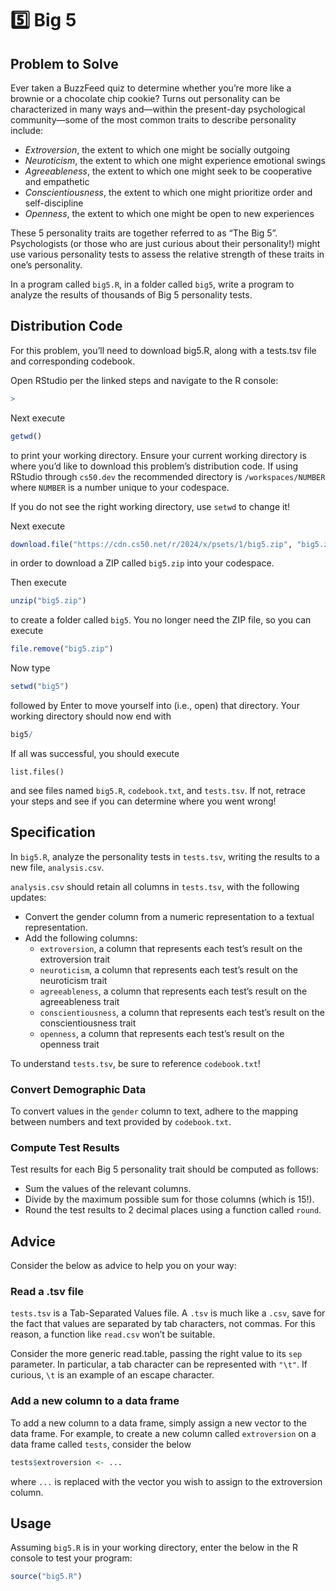 # 5️⃣ Big 5

## Problem to Solve

Ever taken a BuzzFeed quiz to determine whether you’re more like a brownie or a chocolate chip cookie? Turns out personality can be characterized in many ways and—within the present-day psychological community—some of the most common traits to describe personality include:

- *Extroversion*, the extent to which one might be socially outgoing
- *Neuroticism*, the extent to which one might experience emotional swings
- *Agreeableness*, the extent to which one might seek to be cooperative and empathetic
- *Conscientiousness*, the extent to which one might prioritize order and self-discipline
- *Openness*, the extent to which one might be open to new experiences

These 5 personality traits are together referred to as “The Big 5”. Psychologists (or those who are just curious about their personality!) might use various personality tests to assess the relative strength of these traits in one’s personality.

In a program called `big5.R`, in a folder called `big5`, write a program to analyze the results of thousands of Big 5 personality tests.


## Distribution Code

For this problem, you’ll need to download big5.R, along with a tests.tsv file and corresponding codebook.

Open RStudio per the linked steps and navigate to the R console:

``` r
>
```

Next execute

``` r
getwd()
```

to print your working directory. Ensure your current working directory is where you’d like to download this problem’s distribution code. If using RStudio through `cs50.dev` the recommended directory is `/workspaces/NUMBER` where `NUMBER` is a number unique to your codespace.

If you do not see the right working directory, use `setwd` to change it!

Next execute

``` r
download.file("https://cdn.cs50.net/r/2024/x/psets/1/big5.zip", "big5.zip")
```

in order to download a ZIP called `big5.zip` into your codespace.

Then execute

``` r
unzip("big5.zip")
```

to create a folder called `big5`. You no longer need the ZIP file, so you can execute

``` r
file.remove("big5.zip")
```

Now type

``` r
setwd("big5")
```

followed by Enter to move yourself into (i.e., open) that directory. Your working directory should now end with

``` r
big5/
```

If all was successful, you should execute

```
list.files()
```

and see files named `big5.R`, `codebook.txt`, and `tests.tsv`. If not, retrace your steps and see if you can determine where you went wrong!

## Specification

In `big5.R`, analyze the personality tests in `tests.tsv`, writing the results to a new file, `analysis.csv`.

`analysis.csv` should retain all columns in `tests.tsv`, with the following updates:

- Convert the gender column from a numeric representation to a textual representation.
- Add the following columns:
    - `extroversion`, a column that represents each test’s result on the extroversion trait
    - `neuroticism`, a column that represents each test’s result on the neuroticism trait
    - `agreeableness`, a column that represents each test’s result on the agreeableness trait
    - `conscientiousness`, a column that represents each test’s result on the conscientiousness trait
    - `openness`, a column that represents each test’s result on the openness trait

To understand `tests.tsv`, be sure to reference `codebook.txt`!

### Convert Demographic Data

To convert values in the `gender` column to text, adhere to the mapping between numbers and text provided by `codebook.txt`.

### Compute Test Results

Test results for each Big 5 personality trait should be computed as follows:

- Sum the values of the relevant columns.
- Divide by the maximum possible sum for those columns (which is 15!).
- Round the test results to 2 decimal places using a function called `round`.

## Advice

Consider the below as advice to help you on your way:

### Read a .tsv file

`tests.tsv` is a Tab-Separated Values file. A `.tsv` is much like a `.csv`, save for the fact that values are separated by tab characters, not commas. For this reason, a function like `read.csv` won’t be suitable.

Consider the more generic read.table, passing the right value to its `sep` parameter. In particular, a tab character can be represented with `"\t"`. If curious, `\t` is an example of an escape character.

### Add a new column to a data frame

To add a new column to a data frame, simply assign a new vector to the data frame. For example, to create a new column called `extroversion` on a data frame called `tests`, consider the below

```R
tests$extroversion <- ...
```

where `...` is replaced with the vector you wish to assign to the extroversion column.

## Usage

Assuming `big5.R` is in your working directory, enter the below in the R console to test your program:

```R
source("big5.R")
```
